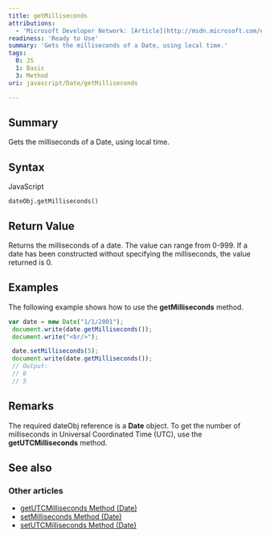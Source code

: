 ```yaml
---
title: getMilliseconds
attributions:
  - 'Microsoft Developer Network: [Article](http://msdn.microsoft.com/en-us/library/ie/52s3k2tf(v=vs.94).aspx)'
readiness: 'Ready to Use'
summary: 'Gets the milliseconds of a Date, using local time.'
tags:
  0: JS
  1: Basic
  3: Method
uri: javascript/Date/getMilliseconds

---
```

## <span>Summary</span>

Gets the milliseconds of a Date, using local time.

## <span>Syntax</span>

<span class="language">JavaScript</span>

    dateObj.getMilliseconds()

## <span>Return Value</span>

Returns the milliseconds of a date. The value can range from 0-999. If a date has been constructed without specifying the milliseconds, the value returned is 0.

## <span>Examples</span>

The following example shows how to use the **getMilliseconds** method.

``` js
var date = new Date("1/1/2001");
 document.write(date.getMilliseconds());
 document.write("<br/>");

 date.setMilliseconds(5);
 document.write(date.getMilliseconds());
 // Output:
 // 0
 // 5
```

## <span>Remarks</span>

The required dateObj reference is a **Date** object. To get the number of milliseconds in Universal Coordinated Time (UTC), use the **getUTCMilliseconds** method.

## <span>See also</span>

### <span>Other articles</span>

-   [getUTCMilliseconds Method (Date)](/javascript/Date/getUTCMilliseconds)
-   [setMilliseconds Method (Date)](/javascript/Date/setMilliseconds)
-   [setUTCMilliseconds Method (Date)](/javascript/Date/setUTCMilliseconds)

